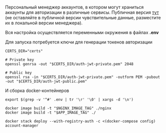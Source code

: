 Персональный менеджер аккаунтов, в котором могут храниться аккаунты для авторизации 
в различные сервисы. Публичная версия [тут](https://176.109.100.7/ "Менеджер аккаунтов") 
(не оставляйте в публичной версии чувствительные данные, разместите их в локальной версии менеджера).

Вся настройка осуществляется переменными окружения в файлах __.env__

Для запуска потребуется ключи для генерации токенов авторизации
```shell
CERTS_DIR="certs"

# Private key
openssl genrsa -out "$CERTS_DIR/auth-jwt-private.pem" 2048

# Public key
openssl rsa -in "$CERTS_DIR/auth-jwt-private.pem" -outform PEM -pubout -out "$CERTS_DIR/auth-jwt-public.pem"
```

И сборка docker-контейнеров
```shell
export $(grep -v '^#' .env | tr '\r' '\0' | xargs -d '\n')

docker image build -t "$NGINX_IMAGE_TAG" ./nginx
docker image build -t "$APP_IMAGE_TAG" ./

docker stack deploy --with-registry-auth -c <(docker-compose config) account-manager
```
